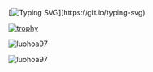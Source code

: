 
[![Typing SVG](https://readme-typing-svg.herokuapp.com?size=30&lines=Run+away.)](https://git.io/typing-svg)

[![trophy](https://github-profile-trophy.vercel.app/?username=luohoa97)](https://github.com/luohoa97/github-profile-trophy)

![luohoa97](https://github-readme-stats.vercel.app/api?username=luohoa97&show_icons=true&theme=tokyonight&hide=["issues"])

![luohoa97](https://github-readme-stats.vercel.app/api/top-langs?username=luohoa97&show_icons=true&theme=tokyonight&layout=compact)
